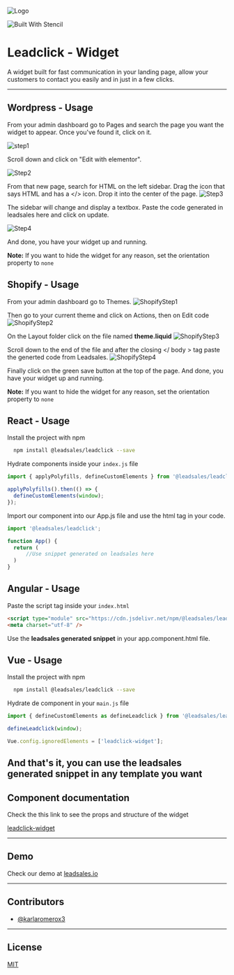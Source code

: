 ![Logo](./leadsales-logo.png)

![Built With Stencil](https://img.shields.io/badge/-Built%20With%20Stencil-16161d.svg?logo=data%3Aimage%2Fsvg%2Bxml%3Bbase64%2CPD94bWwgdmVyc2lvbj0iMS4wIiBlbmNvZGluZz0idXRmLTgiPz4KPCEtLSBHZW5lcmF0b3I6IEFkb2JlIElsbHVzdHJhdG9yIDE5LjIuMSwgU1ZHIEV4cG9ydCBQbHVnLUluIC4gU1ZHIFZlcnNpb246IDYuMDAgQnVpbGQgMCkgIC0tPgo8c3ZnIHZlcnNpb249IjEuMSIgaWQ9IkxheWVyXzEiIHhtbG5zPSJodHRwOi8vd3d3LnczLm9yZy8yMDAwL3N2ZyIgeG1sbnM6eGxpbms9Imh0dHA6Ly93d3cudzMub3JnLzE5OTkveGxpbmsiIHg9IjBweCIgeT0iMHB4IgoJIHZpZXdCb3g9IjAgMCA1MTIgNTEyIiBzdHlsZT0iZW5hYmxlLWJhY2tncm91bmQ6bmV3IDAgMCA1MTIgNTEyOyIgeG1sOnNwYWNlPSJwcmVzZXJ2ZSI%2BCjxzdHlsZSB0eXBlPSJ0ZXh0L2NzcyI%2BCgkuc3Qwe2ZpbGw6I0ZGRkZGRjt9Cjwvc3R5bGU%2BCjxwYXRoIGNsYXNzPSJzdDAiIGQ9Ik00MjQuNywzNzMuOWMwLDM3LjYtNTUuMSw2OC42LTkyLjcsNjguNkgxODAuNGMtMzcuOSwwLTkyLjctMzAuNy05Mi43LTY4LjZ2LTMuNmgzMzYuOVYzNzMuOXoiLz4KPHBhdGggY2xhc3M9InN0MCIgZD0iTTQyNC43LDI5Mi4xSDE4MC40Yy0zNy42LDAtOTIuNy0zMS05Mi43LTY4LjZ2LTMuNkgzMzJjMzcuNiwwLDkyLjcsMzEsOTIuNyw2OC42VjI5Mi4xeiIvPgo8cGF0aCBjbGFzcz0ic3QwIiBkPSJNNDI0LjcsMTQxLjdIODcuN3YtMy42YzAtMzcuNiw1NC44LTY4LjYsOTIuNy02OC42SDMzMmMzNy45LDAsOTIuNywzMC43LDkyLjcsNjguNlYxNDEuN3oiLz4KPC9zdmc%2BCg%3D%3D&colorA=16161d&style=flat-square)

# Leadclick - Widget

A widget built for fast communication in your landing page, allow your customers to contact you easily and in just in a few clicks.

---

## Wordpress - Usage

From your admin dashboard go to Pages and search the page you want the widget to appear. Once you've found it, click on it.

![step1](./src/assets/step1.png)

Scroll down and click on "Edit with elementor".

![Step2](./src/assets/step2.png)

From that new page, search for HTML on the left sidebar. Drag the icon that says HTML and has a </> icon. Drop it into the center of the page.
![Step3](./src/assets/step3.png)

The sidebar will change and display a textbox. Paste the code generated in leadsales here and click on update.

![Step4](./src/assets/step4.png)

And done, you have your widget up and running.

**Note:** If you want to hide the widget for any reason, set the orientation property to `none`

## Shopify - Usage

From your admin dashboard go to Themes.
![ShopifyStep1](./src/assets/shopifyStep1.jpeg)

Then go to your current theme and click on Actions, then on Edit code
![ShopifyStep2](./src/assets/shopifyStep2.jpeg)

On the Layout folder click on the file named **theme.liquid**
![ShopifyStep3](./src/assets/shopifyStep3.jpeg)

Scroll down to the end of the file and after the closing </ body > tag paste the generted code from Leadsales.
![ShopifyStep4](./src/assets/shopifyStep4.jpeg)

Finally click on the green save button at the top of the page. And done, you have your widget up and running.

**Note:** If you want to hide the widget for any reason, set the orientation property to `none`

## React - Usage

Install the project with npm

```bash
  npm install @leadsales/leadclick --save
```

Hydrate components inside your `index.js` file

```js
import { applyPolyfills, defineCustomElements } from '@leadsales/leadclick/dist/loader';

applyPolyfills().then(() => {
  defineCustomElements(window);
});
```

Import our component into our App.js file and use the html tag in your code.

```js
import '@leadsales/leadclick';

function App() {
  return (
      //Use snippet generated on leadsales here
  )
}
```

## Angular - Usage

Paste the script tag inside your `index.html`

```html
<script type="module" src="https://cdn.jsdelivr.net/npm/@leadsales/leadclick@1.4.0/dist/leadclick/leadclick.esm.js"></script>
<meta charset="utf-8" />
```

Use the **leadsales generated snippet** in your app.component.html file.

## Vue - Usage

Install the project with npm

```bash
  npm install @leadsales/leadclick --save
```

Hydrate de component in your `main.js` file

```js
import { defineCustomElements as defineLeadclick } from '@leadsales/leadclick/dist/loader';

defineLeadclick(window);

Vue.config.ignoredElements = ['leadclick-widget'];
```

## And that's it, you can use the leadsales generated snippet in any template you want

## Component documentation

Check the this link to see the props and structure of the widget

[leadclick-widget](https://github.com/Leadsales/leadclick/tree/main/src/components/leadclick#readme)

---

## Demo

Check our demo at [leadsales.io](https://leadsales.io/)

---

## Contributors

- [@karlaromerox3](https://github.com/karlaromerox3)

---

## License

[MIT](https://choosealicense.com/licenses/mit/)
